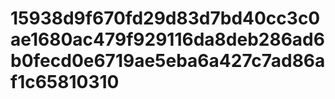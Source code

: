 # 15938d9f670fd29d83d7bd40cc3c0ae1680ac479f929116da8deb286ad6b0fecd0e6719ae5eba6a427c7ad86af1c65810310